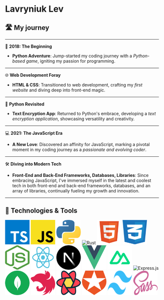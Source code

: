 # Lavryniuk Lev

## 🛣️ My journey

---

🌟 **2018: The Beginning**

- **Python Adventure**: Jump-started my coding journey with a _Python-based game_, igniting my passion for programming.

---

🌐 **Web Development Foray**

- **HTML & CSS**: Transitioned to web development, crafting my _first website_ and diving deep into front-end magic.

---

🔐 **Python Revisited**

- **Text Encryption App**: Returned to Python's embrace, developing a _text encryption application_, showcasing versatility and creativity.

---

💻 **2021: The JavaScript Era**

- **A New Love**: Discovered an affinity for JavaScript, marking a pivotal moment in my coding journey as a _passionate and evolving coder_.

---

🛠️ **Diving into Modern Tech**

- **Front-End and Back-End Frameworks, Databases, Libraries**: Since embracing JavaScript, I've immersed myself in the latest and coolest tech in both front-end and back-end frameworks, databases, and an array of libraries, continually fueling my growth and innovation.

---

## 🔧 Technologies & Tools

<div>
<img src="./images/typescript-seeklogo.com.svg" alt="TypeScript" width="80" height="80"/>
<img src="./images/javascript-js-seeklogo.com.svg" alt="JavaScript" width="80" height="80"/>
<img src="./images/python-seeklogo.com.svg" alt="Python" width="80" height="80"/>
<img src="https://www.rust-lang.org/logos/rust-logo-128x128.png" alt="Rust" width="80" height="80"/>
<img src="./images/html5-without-wordmark-color.svg" alt="HTML5" width="80" height="80"/>
<img src="./images/css-3-seeklogo.com.svg" alt="CSS3" width="80" height="80"/>
<img src="./images/nodejs-seeklogo.com.svg" alt="Node.js" width="80" height="80"/>
<img src="./images/react-seeklogo.com.svg" alt="React" width="80" height="80"/>
<img src="./images/next-js-icon-seeklogo.com.svg" alt="Next.js" width="80" height="80"/>
<img src="./images/vue.svg" alt="Vue.js" width="80" height="80"/>
<img src="./images/nuxt.svg" alt="Vue.js" width="80" height="80"/>

<img src="https://github.com/openjs-foundation/artwork/blob/master/projects/express/express-hex-sticker.png" alt="Express.js" width="80" height="80"/>
<img src="./images/mongodb-seeklogo.com.svg" alt="MongoDB" width="80" height="80"/>
<img src="./images/nestjs-seeklogo.com.svg" alt="NestJS" width="80" height="80"/>
<img src="./images/react-query-seeklogo.com.svg" alt="React Query" width="80" height="80"/>
<img src="./images/auth0-seeklogo.com.svg" alt="Auth0" width="80" height="80"/>
<img src="./images/tw.svg" alt="Sass" width="80" height="80"/>
<img src="./images/sass-seeklogo.com.svg" alt="Sass" width="80" height="80"/>
<div>
